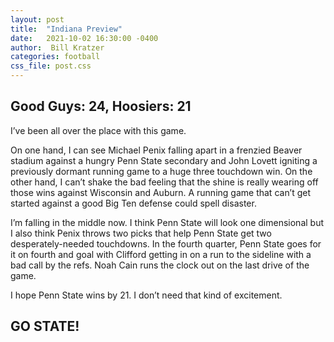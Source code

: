 ```yaml
---
layout: post
title:  "Indiana Preview"
date:   2021-10-02 16:30:00 -0400
author:  Bill Kratzer
categories: football
css_file: post.css
---
```


## Good Guys: 24, Hoosiers: 21

I’ve been all over the place with this game.   

On one hand, I can see Michael Penix falling apart in a frenzied Beaver stadium against a hungry Penn State secondary and John Lovett igniting a previously dormant running game to a huge three touchdown win.   On the other hand, I can’t shake the bad feeling that the shine is really wearing off those wins against Wisconsin and Auburn.  A running game that can’t get started against a good Big Ten defense could spell disaster.

I’m falling in the middle now.   I think Penn State will look one dimensional but I also think Penix throws two picks that help Penn State get two desperately-needed touchdowns.   In the fourth quarter, Penn State goes for it on fourth and goal with Clifford getting in on a run to the sideline with a bad call by the refs.   Noah Cain runs the clock out on the last drive of the game.  

I hope Penn State wins by 21.   I don’t need that kind of excitement.

## GO STATE!




